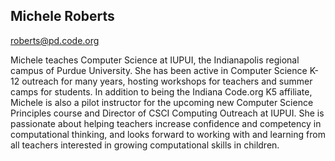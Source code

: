 ## Michele Roberts

[roberts@pd.code.org](mailto:roberts@pd.code.org)

Michele teaches Computer Science at IUPUI, the Indianapolis regional campus of Purdue University. She has been active in Computer Science K-12 outreach for many years, hosting workshops for teachers and summer camps for students. In addition to being the Indiana Code.org K5 affiliate, Michele is also a pilot instructor for the upcoming new Computer Science Principles course and Director of CSCI Computing Outreach at IUPUI. She is passionate about helping teachers increase confidence and competency in computational thinking, and looks forward to working with and learning from all teachers interested in growing computational skills in children. 